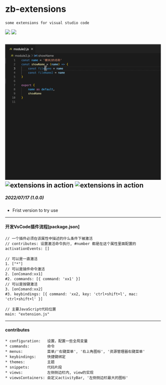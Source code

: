 # zb-extensions

```
some extensions for visual studio code
```
[![](https://vsmarketplacebadge.apphb.com/version/hollowtree.vue-snippets.svg)](https://marketplace.visualstudio.com/items?itemName=zhubo.zb-extensions)
[![](https://vsmarketplacebadge.apphb.com/installs/hollowtree.vue-snippets.svg)](https://marketplace.visualstudio.com/items?itemName=zhubo.zb-extensions)

![extensions in action](resources/showLog.gif)
![extensions in action](resources/clearLog.gif)
![extensions in action](resources/serial.gif)
--------------------------------------

##### 2022/07/17 (1.0.0)
* Frist version to try use

--------------------------------------
#### 开发VsCode插件流程[package.json] ####
```
// 一个插件必须在该属性中描述的什么条件下被激活
// contributes: 设置激活命令执行, #number 都是在这个属性里面配置的
activationEvents: []

// 可以是一直激活
1. ["*"]
// 可以是插件命令激活
2. [onComand:xx1]
#2. commands: [{ command: 'xx1' }]
// 可以是按键激活
3. [onComand:xx2]
#3. keybindings: [{ command: 'xx2, key: 'ctrl+shift+l', mac: 'ctrl+shift+l' }]

// 主要JavaScript代码位置
main: "extension.js"
```

--------------------------------------
#### contributes ####
```
* configuration:   设置，配置一些全局变量
* commands:        命令
* menus:           菜单/'右键菜单', '右上角图标', '资源管理器右键菜单'
* keybindings:     快捷键绑定
* themes:          主题
* snippets:        代码片段
* views:           左侧侧边栏内, view的实现
* viewsContainers: 自定义activityBar, '左侧侧边栏最大的图标'
```
